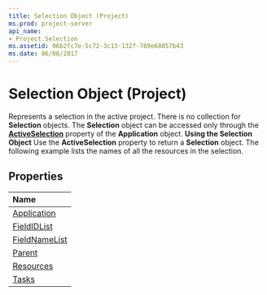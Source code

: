 ```yaml
---
title: Selection Object (Project)
ms.prod: project-server
api_name:
- Project.Selection
ms.assetid: 06b2fc7e-5c72-3c13-132f-769e68057b43
ms.date: 06/08/2017
---
```



# Selection Object (Project)



Represents a selection in the active project. There is no collection for **Selection** objects. The **Selection** object can be accessed only through the **[ActiveSelection](http://msdn.microsoft.com/library/aa72b337-4031-a970-0921-d1d60f66096e%28Office.15%29.aspx)** property of the **Application** object.
 **Using the Selection Object**
Use the **ActiveSelection** property to return a **Selection** object. The following example lists the names of all the resources in the selection.

## Properties



|**Name**|
|:-----|
|[Application](http://msdn.microsoft.com/library/daa8c969-7cae-94e2-407e-efedb07584c6%28Office.15%29.aspx)|
|[FieldIDList](http://msdn.microsoft.com/library/9a9549ca-466c-6536-3a19-d0e056227bfd%28Office.15%29.aspx)|
|[FieldNameList](http://msdn.microsoft.com/library/8ebf0e2e-4ca7-08f6-14a1-fb2a43bca2b7%28Office.15%29.aspx)|
|[Parent](http://msdn.microsoft.com/library/a0f83fdd-ecdb-171b-d1b4-982292859c98%28Office.15%29.aspx)|
|[Resources](http://msdn.microsoft.com/library/f51d3c00-13a6-8584-4088-521671873184%28Office.15%29.aspx)|
|[Tasks](http://msdn.microsoft.com/library/8f58ea8e-a3a1-f5aa-ad5d-6447fe777453%28Office.15%29.aspx)|

